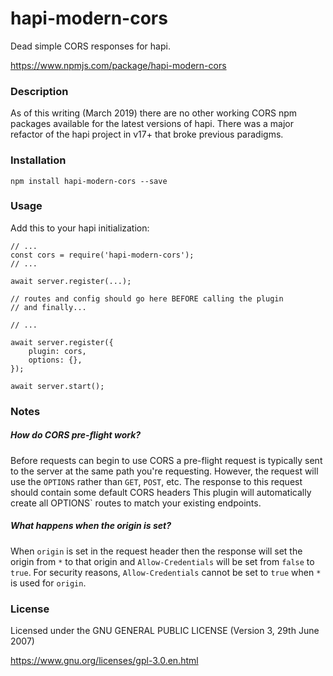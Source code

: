# hapi-modern-cors

Dead simple CORS responses for hapi.

https://www.npmjs.com/package/hapi-modern-cors

### Description

As of this writing (March 2019) there are no other working CORS npm packages available for the
latest versions of hapi. There was a major refactor of the hapi project in v17+ that broke previous
paradigms.

### Installation

    npm install hapi-modern-cors --save

### Usage

Add this to your hapi initialization:

    // ...
    const cors = require('hapi-modern-cors');
    // ...

    await server.register(...);

    // routes and config should go here BEFORE calling the plugin
    // and finally...
    
    // ...

    await server.register({
        plugin: cors,
        options: {},
    });

    await server.start();

### Notes

##### How do CORS pre-flight work?

Before requests can begin to use CORS a pre-flight request is typically sent to the server at the same path you're requesting. However, the request will use the `OPTIONS` rather than `GET`, `POST`, etc. The response to this request should contain some default CORS headers This plugin will automatically create all OPTIONS` routes to match your existing endpoints.

##### What happens when the origin is set?

When `origin` is set in the request header then the response will set the origin from `*` to that origin and
`Allow-Credentials` will be set from `false` to `true`. For security reasons, `Allow-Credentials` cannot be set to
`true` when `*` is used for `origin`.

### License

Licensed under the GNU GENERAL PUBLIC LICENSE (Version 3, 29th June 2007)

https://www.gnu.org/licenses/gpl-3.0.en.html
